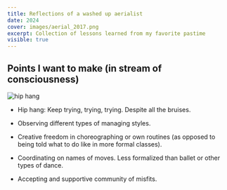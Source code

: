 ```yaml
---
title: Reflections of a washed up aerialist
date: 2024
cover: images/aerial_2017.png
excerpt: Collection of lessons learned from my favorite pastime
visible: true
---
```


## Points I want to make (in stream of consciousness)

![hip hang](/images/aerial_12_2015.jpg)

- Hip hang: Keep trying, trying, trying. Despite all the bruises.

- Observing different types of managing styles.

- Creative freedom in choreographing or own routines (as opposed to being told what to do like in more formal classes).

- Coordinating on names of moves. Less formalized than ballet or other types of dance.

- Accepting and supportive community of misfits.

